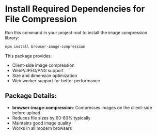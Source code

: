 # Install Required Dependencies for File Compression

Run this command in your project root to install the image compression library:

```bash
npm install browser-image-compression
```

This package provides:
- Client-side image compression
- WebP/JPEG/PNG support
- Size and dimension optimization
- Web worker support for better performance

## Package Details:
- **browser-image-compression**: Compresses images on the client-side before upload
- Reduces file sizes by 60-80% typically
- Maintains good image quality
- Works in all modern browsers

